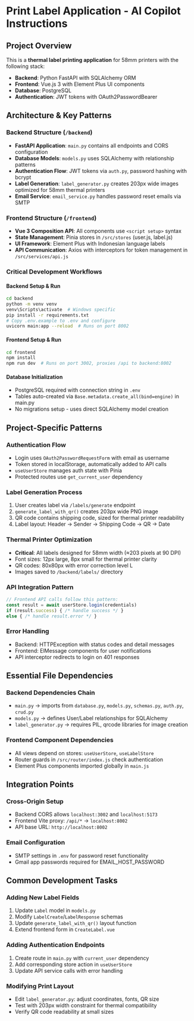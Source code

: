 # Print Label Application - AI Copilot Instructions

## Project Overview
This is a **thermal label printing application** for 58mm printers with the following stack:
- **Backend**: Python FastAPI with SQLAlchemy ORM
- **Frontend**: Vue.js 3 with Element Plus UI components
- **Database**: PostgreSQL
- **Authentication**: JWT tokens with OAuth2PasswordBearer

## Architecture & Key Patterns

### Backend Structure (`/backend`)
- **FastAPI Application**: `main.py` contains all endpoints and CORS configuration
- **Database Models**: `models.py` uses SQLAlchemy with relationship patterns
- **Authentication Flow**: JWT tokens via `auth.py`, password hashing with bcrypt
- **Label Generation**: `label_generator.py` creates 203px wide images optimized for 58mm thermal printers
- **Email Service**: `email_service.py` handles password reset emails via SMTP

### Frontend Structure (`/frontend`)
- **Vue 3 Composition API**: All components use `<script setup>` syntax
- **State Management**: Pinia stores in `/src/stores` (user.js, label.js)
- **UI Framework**: Element Plus with Indonesian language labels
- **API Communication**: Axios with interceptors for token management in `/src/services/api.js`

### Critical Development Workflows

#### Backend Setup & Run
```bash
cd backend
python -m venv venv
venv\Scripts\activate  # Windows specific
pip install -r requirements.txt
# Copy .env.example to .env and configure
uvicorn main:app --reload  # Runs on port 8002
```

#### Frontend Setup & Run  
```bash
cd frontend
npm install
npm run dev  # Runs on port 3002, proxies /api to backend:8002
```

#### Database Initialization
- PostgreSQL required with connection string in `.env`
- Tables auto-created via `Base.metadata.create_all(bind=engine)` in main.py
- No migrations setup - uses direct SQLAlchemy model creation

## Project-Specific Patterns

### Authentication Flow
- Login uses `OAuth2PasswordRequestForm` with email as username
- Token stored in localStorage, automatically added to API calls
- `useUserStore` manages auth state with Pinia
- Protected routes use `get_current_user` dependency

### Label Generation Process
1. User creates label via `/labels/generate` endpoint  
2. `generate_label_with_qr()` creates 203px wide PNG image
3. QR code contains shipping code, sized for thermal printer readability
4. Label layout: Header → Sender → Shipping Code → QR → Date

### Thermal Printer Optimization
- **Critical**: All labels designed for 58mm width (≈203 pixels at 90 DPI)
- Font sizes: 12px large, 8px small for thermal printer clarity
- QR codes: 80x80px with error correction level L
- Images saved to `/backend/labels/` directory

### API Integration Pattern
```javascript
// Frontend API calls follow this pattern:
const result = await userStore.login(credentials)
if (result.success) { /* handle success */ }
else { /* handle result.error */ }
```

### Error Handling
- Backend: HTTPException with status codes and detail messages
- Frontend: ElMessage components for user notifications
- API interceptor redirects to login on 401 responses

## Essential File Dependencies

### Backend Dependencies Chain
- `main.py` → imports from `database.py`, `models.py`, `schemas.py`, `auth.py`, `crud.py`
- `models.py` → defines User/Label relationships for SQLAlchemy
- `label_generator.py` → requires PIL, qrcode libraries for image creation

### Frontend Component Dependencies  
- All views depend on stores: `useUserStore`, `useLabelStore`
- Router guards in `/src/router/index.js` check authentication
- Element Plus components imported globally in `main.js`

## Integration Points

### Cross-Origin Setup
- Backend CORS allows `localhost:3002` and `localhost:5173`
- Frontend Vite proxy: `/api/*` → `localhost:8002`
- API base URL: `http://localhost:8002`

### Email Configuration
- SMTP settings in `.env` for password reset functionality
- Gmail app passwords required for EMAIL_HOST_PASSWORD

## Common Development Tasks

### Adding New Label Fields
1. Update `Label` model in `models.py`
2. Modify `LabelCreate`/`LabelResponse` schemas
3. Update `generate_label_with_qr()` layout function
4. Extend frontend form in `CreateLabel.vue`

### Adding Authentication Endpoints
1. Create route in `main.py` with `current_user` dependency
2. Add corresponding store action in `useUserStore`
3. Update API service calls with error handling

### Modifying Print Layout
- Edit `label_generator.py`: adjust coordinates, fonts, QR size
- Test with 203px width constraint for thermal compatibility
- Verify QR code readability at small sizes